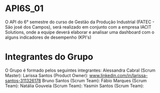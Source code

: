 # API6S_01
O API do 6° semestre do curso de Gestão da Produção Industrial (FATEC - São josé dos Campos), será realizado em conjunto com a empresa IACIT Solutions, onde a equipe deverá elaborar e analisar uma dashboard com o alguns indicadores de desempenho (KPI's)

# Integrantes do Grupo
O Grupo é formado pelos seguintes integrantes:
Alessandra Cabral (Scrum Master):
Larissa Santos (Product Owner): www.linkedin.com/in/larissa-santos-311326178
Bruno Santos (Scrum Team):
Fábio Marques (Scrum Team):
Natália Gouveia (Scrum Team):
Yasmin Santos (Scrum Team):
